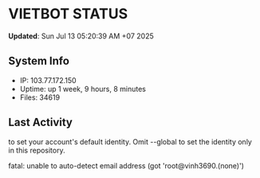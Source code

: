 # VIETBOT STATUS
**Updated**: Sun Jul 13 05:20:39 AM +07 2025

## System Info
- IP: 103.77.172.150
- Uptime: up 1 week, 9 hours, 8 minutes
- Files: 34619

## Last Activity

to set your account's default identity.
Omit --global to set the identity only in this repository.

fatal: unable to auto-detect email address (got 'root@vinh3690.(none)')
